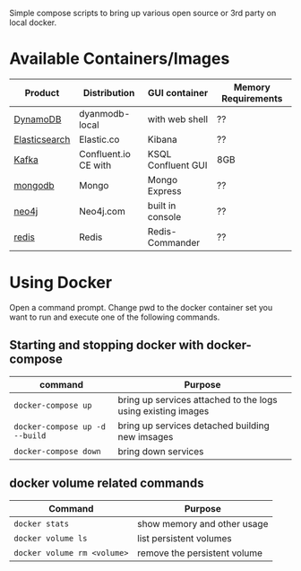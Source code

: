 Simple compose scripts to bring up various open source or 3rd party on local docker.

# Available Containers/Images
| Product       | Distribution                    | GUI container | Memory Requirements |
|---------------|---------------------------------|---------------|----------------------------|
| [DynamoDB](dynamodb/README.md)            | dyanmodb-local       | with web shell     | ??   |
| [Elasticsearch](elasticsearch/README.md)  | Elastic.co           | Kibana             | ??   |
| [Kafka](kafka-confluent/README.md)        | Confluent.io CE with | KSQL Confluent GUI | 8GB  |
| [mongodb](mongodb/README.md)              | Mongo                | Mongo Express      | ??   |
| [neo4j](neo4j/README.md)                  | Neo4j.com            | built in console   | ??   |
| [redis](https://redis.io/)                | Redis                | Redis-Commander    | ??   |

# Using Docker
Open a command prompt.  Change pwd to the docker container set you want to run and execute one of the following commands.

## Starting and stopping docker with docker-compose
| command                       | Purpose                                                      |
|-------------------------------|--------------------------------------------------------------|
| `docker-compose up`             | bring up services attached to the logs using existing images |
| `docker-compose up -d --build`  | bring up services detached building new imsages              |
| `docker-compose down`           | bring down services                                          | 

## docker volume related commands
| Command                   | Purpose                      |
|---------------------------|------------------------------|
| `docker stats`              | show memory and other usage  |
| `docker volume ls`          | list persistent volumes      |
| `docker volume rm <volume>` | remove the persistent volume |
